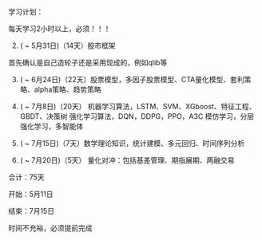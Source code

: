 学习计划：

每天学习2小时以上，必须！！！

2. ( ~ 5月31日)（14天）股市框架

首先确认是自己造轮子还是采用现成的，例如qlib等

3. ( ~ 6月24日)（22天）股票模型，多因子股票模型、CTA量化模型、套利策略、alpha策略、趋势策略

5. ( ~ 7月8日)（20天） 机器学习算法，LSTM、SVM、XGboost、特征工程、GBDT、决策树
强化学习算法，DQN，DDPG，PPO，A3C 模仿学习，分层强化学习，多智能体

6. ( ~ 7月15日)（7天）数学理论知识，统计建模、多元回归、时间序列分析

7. ( ~ 7月20日)（5天） 量化对冲：包括基差管理、期指展期、两融交易

合计：75天

开始：5月11日

结束：7月15日

时间不充裕，必须提前完成
